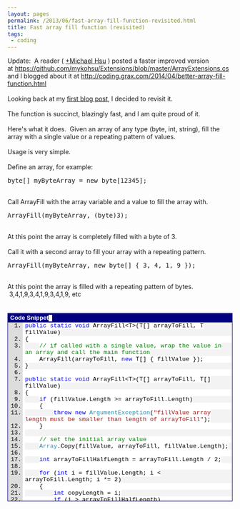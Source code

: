 ```yaml
---
layout: pages
permalink: /2013/06/fast-array-fill-function-revisited.html
title: Fast array fill function (revisited)
tags:
 - coding
---
```

Update: &nbsp;A reader ( <a class="g-profile" href="https://plus.google.com/113579231183226302374" target="_blank">+Michael Hsu</a>&nbsp;)&nbsp;posted a faster improved version at&nbsp;<a href="https://github.com/mykohsu/Extensions/blob/master/ArrayExtensions.cs">https://github.com/mykohsu/Extensions/blob/master/ArrayExtensions.cs</a>&nbsp;and I blogged about it at&nbsp;<a href="/2014/04/better-array-fill-function.html">http://coding.grax.com/2014/04/better-array-fill-function.html</a><br />
<br />
Looking back at my <a href="/2011/11/initialize-array-to-value-in-c-very.html">first blog post</a>, I decided to revisit it.<br />
<br />
The function is succinct, blazingly fast, and I am quite proud of it.<br />
<br />
Here's what it does. &nbsp;Given an array of any type (byte, int, string), fill the array with a single value or a repeating pattern of values.<br />
<br />
Usage is very simple.<br />
<br />
Define an array, for example:<br />
<pre>byte[] myByteArray = new byte[12345];</pre>
<br />
Call ArrayFill with the array variable and a value to fill the array with.<br />
<pre>ArrayFill(myByteArray, (byte)3);</pre>
<br />
At this point the array is completely filled with a byte of 3.<br />
<br />
Call it with a second array to fill your array with a repeating pattern.<br />
<pre>ArrayFill(myByteArray, new byte[] { 3, 4, 1, 9 });</pre>
<br />
At this point the array is filled with a repeating pattern of bytes. &nbsp;3,4,1,9,3,4,1,9,3,4,1,9, etc<br />
<br />
<br />
<div style="border: #000080 1px solid; color: black; font-family: 'Courier New', Courier, Monospace; font-size: 10pt;">
<div style="background: #000080; color: white; font-family: Verdana, Tahoma, Arial, sans-serif; font-weight: bold; padding: 2px 5px;">
Code Snippet<span style="background-color: white; color: black; font-family: 'Courier New', Courier, monospace; font-size: 10pt;">&nbsp;</span></div>
<div style="background: #ddd; max-height: 400px; overflow: auto;">
<ol start="1" style="background: #ffffff; margin: 0 0 0 2.5em; padding: 0 0 0 5px;">
<li style="background: #f3f3f3;"><span style="background: #ffffff; color: black;"></span><span style="background: #ffffff; color: blue;">public</span><span style="background: #ffffff; color: black;"> </span><span style="background: #ffffff; color: blue;">static</span><span style="background: #ffffff; color: black;"> </span><span style="background: #ffffff; color: blue;">void</span><span style="background: #ffffff; color: black;"> ArrayFill&lt;T&gt;(T[] arrayToFill, T fillValue)</span></li>
<li><span style="background: #ffffff; color: black;">{</span></li>
<li style="background: #f3f3f3;">&nbsp;&nbsp;&nbsp;&nbsp;<span style="background: #ffffff; color: black;"></span><span style="background: #ffffff; color: green;">// if called with a single value, wrap the value in an array and call the main function</span></li>
<li>&nbsp;&nbsp;&nbsp;&nbsp;<span style="background: #ffffff; color: black;">ArrayFill(arrayToFill, </span><span style="background: #ffffff; color: blue;">new</span><span style="background: #ffffff; color: black;"> T[] { fillValue });</span></li>
<li style="background: #f3f3f3;"><span style="background: #ffffff; color: black;">}</span></li>
<li>&nbsp;</li>
<li style="background: #f3f3f3;"><span style="background: #ffffff; color: black;"></span><span style="background: #ffffff; color: blue;">public</span><span style="background: #ffffff; color: black;"> </span><span style="background: #ffffff; color: blue;">static</span><span style="background: #ffffff; color: black;"> </span><span style="background: #ffffff; color: blue;">void</span><span style="background: #ffffff; color: black;"> ArrayFill&lt;T&gt;(T[] arrayToFill, T[] fillValue)</span></li>
<li><span style="background: #ffffff; color: black;">{</span></li>
<li style="background: #f3f3f3;">&nbsp;&nbsp;&nbsp;&nbsp;<span style="background: #ffffff; color: black;"></span><span style="background: #ffffff; color: blue;">if</span><span style="background: #ffffff; color: black;"> (fillValue.Length &gt;= arrayToFill.Length)</span></li>
<li>&nbsp;&nbsp;&nbsp;&nbsp;<span style="background: #ffffff; color: black;">{</span></li>
<li style="background: #f3f3f3;">&nbsp;&nbsp;&nbsp;&nbsp;&nbsp;&nbsp;&nbsp;&nbsp;<span style="background: #ffffff; color: black;"></span><span style="background: #ffffff; color: blue;">throw</span><span style="background: #ffffff; color: black;"> </span><span style="background: #ffffff; color: blue;">new</span><span style="background: #ffffff; color: black;"> </span><span style="background: #ffffff; color: #2b91af;">ArgumentException</span><span style="background: #ffffff; color: black;">(</span><span style="background: #ffffff; color: #a31515;">"fillValue array length must be smaller than length of arrayToFill"</span><span style="background: #ffffff; color: black;">);</span></li>
<li>&nbsp;&nbsp;&nbsp;&nbsp;<span style="background: #ffffff; color: black;">}</span></li>
<li style="background: #f3f3f3;">&nbsp;</li>
<li>&nbsp;&nbsp;&nbsp;&nbsp;<span style="background: #ffffff; color: black;"></span><span style="background: #ffffff; color: green;">// set the initial array value</span></li>
<li style="background: #f3f3f3;">&nbsp;&nbsp;&nbsp;&nbsp;<span style="background: #ffffff; color: black;"></span><span style="background: #ffffff; color: #2b91af;">Array</span><span style="background: #ffffff; color: black;">.Copy(fillValue, arrayToFill, fillValue.Length);</span></li>
<li>&nbsp;</li>
<li style="background: #f3f3f3;">&nbsp;&nbsp;&nbsp;&nbsp;<span style="background: #ffffff; color: black;"></span><span style="background: #ffffff; color: blue;">int</span><span style="background: #ffffff; color: black;"> arrayToFillHalfLength = arrayToFill.Length / 2;</span></li>
<li>&nbsp;</li>
<li style="background: #f3f3f3;">&nbsp;&nbsp;&nbsp;&nbsp;<span style="background: #ffffff; color: black;"></span><span style="background: #ffffff; color: blue;">for</span><span style="background: #ffffff; color: black;"> (</span><span style="background: #ffffff; color: blue;">int</span><span style="background: #ffffff; color: black;"> i = fillValue.Length; i &lt; arrayToFill.Length; i *= 2)</span></li>
<li>&nbsp;&nbsp;&nbsp;&nbsp;<span style="background: #ffffff; color: black;">{</span></li>
<li style="background: #f3f3f3;">&nbsp;&nbsp;&nbsp;&nbsp;&nbsp;&nbsp;&nbsp;&nbsp;<span style="background: #ffffff; color: black;"></span><span style="background: #ffffff; color: blue;">int</span><span style="background: #ffffff; color: black;"> copyLength = i;</span></li>
<li>&nbsp;&nbsp;&nbsp;&nbsp;&nbsp;&nbsp;&nbsp;&nbsp;<span style="background: #ffffff; color: black;"></span><span style="background: #ffffff; color: blue;">if</span><span style="background: #ffffff; color: black;"> (i &gt; arrayToFillHalfLength)</span></li>
<li style="background: #f3f3f3;">&nbsp;&nbsp;&nbsp;&nbsp;&nbsp;&nbsp;&nbsp;&nbsp;<span style="background: #ffffff; color: black;">{</span></li>
<li>&nbsp;&nbsp;&nbsp;&nbsp;&nbsp;&nbsp;&nbsp;&nbsp;&nbsp;&nbsp;&nbsp;&nbsp;<span style="background: #ffffff; color: black;">copyLength = arrayToFill.Length - i;</span></li>
<li style="background: #f3f3f3;">&nbsp;&nbsp;&nbsp;&nbsp;&nbsp;&nbsp;&nbsp;&nbsp;<span style="background: #ffffff; color: black;">}</span></li>
<li>&nbsp;</li>
<li style="background: #f3f3f3;">&nbsp;&nbsp;&nbsp;&nbsp;&nbsp;&nbsp;&nbsp;&nbsp;<span style="background: #ffffff; color: black;"></span><span style="background: #ffffff; color: #2b91af;">Array</span><span style="background: #ffffff; color: black;">.Copy(arrayToFill, 0, arrayToFill, i, copyLength);</span></li>
<li>&nbsp;&nbsp;&nbsp;&nbsp;<span style="background: #ffffff; color: black;">}</span></li>
<li style="background: #f3f3f3;"><span style="background: #ffffff; color: black;">}</span></li>
</ol>
</div>
</div>
